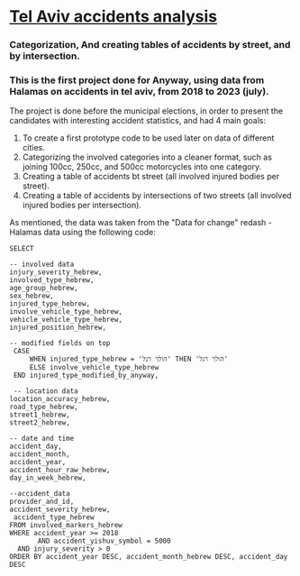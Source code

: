 # [Tel Aviv accidents analysis](https://github.com/cheziman/My_Projects/blob/main/Anyway_Projects/chz_anyway_tlv_streets_intersections_categorization.ipynb)
### Categorization, And creating tables of accidents by street, and by intersection.
### This is the first project done for Anyway, using data from Halamas on accidents in tel aviv, from 2018 to 2023 (july).
The project is done before the municipal elections, in order to present the candidates with interesting accident statistics, and had 4 main goals:
1. To create a first prototype code to be used later on data of different cities.
2. Categorizing the involved categories into a cleaner format, such as joining 100cc, 250cc, and 500cc motorcycles into one category.
3. Creating a table of accidents bt street (all involved injured bodies per street).
4. Creating a table of accidents by intersections of two streets (all involved injured bodies per intersection).


As mentioned, the data was taken from the "Data for change" redash - Halamas data
using the following code:

```
SELECT 

-- involved data
injury_severity_hebrew,
involved_type_hebrew,
age_group_hebrew,
sex_hebrew,
injured_type_hebrew,
involve_vehicle_type_hebrew,
vehicle_vehicle_type_hebrew,
injured_position_hebrew,

-- modified fields on top
 CASE
     WHEN injured_type_hebrew = 'הולך רגל' THEN 'הולך רגל' 
     ELSE involve_vehicle_type_hebrew
 END injured_type_modified_by_anyway,
 
 -- location data
location_accuracy_hebrew,
road_type_hebrew,
street1_hebrew,
street2_hebrew,

-- date and time
accident_day,
accident_month,
accident_year,
accident_hour_raw_hebrew,
day_in_week_hebrew,
                                                                      
--accident_data
provider_and_id,
accident_severity_hebrew,
 accident_type_hebrew
FROM involved_markers_hebrew
WHERE accident_year >= 2018
       AND accident_yishuv_symbol = 5000
  AND injury_severity > 0
ORDER BY accident_year DESC, accident_month_hebrew DESC, accident_day DESC
```
